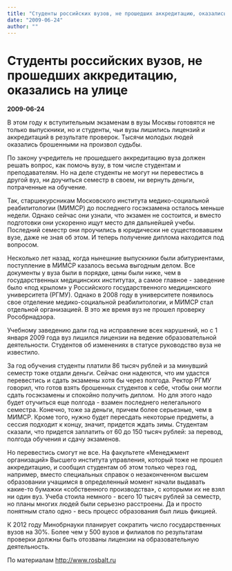 ```yaml
---
title: "Студенты российских вузов, не прошедших аккредитацию, оказались на улице"
date: "2009-06-24"
author: ""
---
```


# Студенты российских вузов, не прошедших аккредитацию, оказались на улице

**2009-06-24** 

В этом году к вступительным экзаменам в вузы Москвы готовятся не только выпускники, но и студенты, чьи вузы лишились лицензий и аккредитаций в результате проверок. Тысячи молодых людей оказались брошенными на произвол судьбы.

По закону учредитель не прошедшего аккредитацию вуза должен решать вопрос, как помочь вузу, в том числе студентам и преподавателям. Но на деле студенты не могут ни перевестись в другой вуз, ни доучиться семестр в своем, ни вернуть деньги, потраченные на обучение.

Так, старшекурсникам Московского института медико-социальной реабилитологии (МИМСР) до последнего госэкзамена осталось меньше недели. Однако сейчас они узнали, что экзамен не состоится, и вместо подготовки они ускоренно ищут место для дальнейшей учебы. Последний семестр они проучились в юридически не существовавшем вузе, даже не зная об этом. И теперь получение диплома находится под вопросом.

Несколько лет назад, когда нынешние выпускники были абитуриентами, поступление в МИМСР казалось весьма выгодным делом. Все документы у вуза были в порядке, цены были ниже, чем в государственных медицинских институтах, а самое главное - заведение было «под крылом» у Российского государственного медицинского университета (РГМУ). Однако в 2008 году в университете появилось свое отделение медико-социальной реабилитологии, и МИМСР стал отдельной организацией. В это же время вуз не прошел проверку Рособрнадзора.

Учебному заведению дали год на исправление всех нарушений, но с 1 января 2009 года вуз лишился лицензии на ведение образовательной деятельности. Студентов об изменениях в статусе руководство вуза не известило.

За год обучения студенты платили 86 тысяч рублей и за минувший семестр тоже отдали деньги. Сейчас они надеются, что им удастся перевестись и сдать экзамены хотя бы через полгода. Ректор РГМУ говорил, что готов взять брошенных студентов к себе, чтобы они могли сдать госэкзамены и спокойно получить диплом.  Но для этого надо будет отучиться еще полгода - взамен последнего нелегального семестра. Конечно, тоже за деньги, причем более серьезные, чем в МИМСР. Кроме того, нужно будет пересдать некоторые предметы, а сессия подходит к концу, значит, придется ждать зимы. Студентам сказали, что придется заплатить от 60 до 150 тысяч рублей: за перевод, полгода обучения и сдачу экзаменов.

Но перевестись смогут не все. На факультете «Менеджмент организаций» Высшего института управления, который тоже не прошел аккредитацию, и сообщил студентам об этом только через год, например, вместо специальных справок о незаконченном высшем образовании учащимся в определенный момент начали выдавать какие-то бумажки «собственного производства», с которыми их не взял ни один вуз. Учеба стоила немного - всего 10 тысяч рублей за семестр, но планы многих людей были серьезно расстроены. Да и просто понятным стало одно - весь процесс образования был лишь фикцией.

К 2012 году Минобрнауки планирует сократить число государственных вузов на 30%. Более чем у 500 вузов и филиалов по результатам проверки должны быть отозваны лицензии на образовательную деятельность.

По материалам http://www.rosbalt.ru